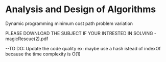 # Analysis and Design of Algorithms
Dynamic programming minimum cost path problem variation

PLEASE DOWNLOAD THE SUBJECT IF YOUR INTRESTED IN SOLVING - magicRescue(2).pdf

--TO DO:
  Update the code quality ex: maybe use a hash istead of indexOf because the time complexity is O(1) 
